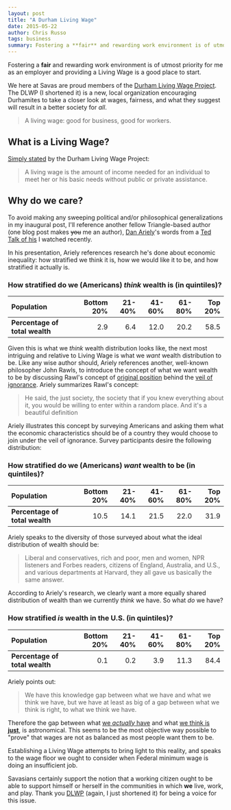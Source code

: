 ```yaml
---
layout: post
title: "A Durham Living Wage"
date: 2015-05-22
author: Chris Russo
tags: business
summary: Fostering a **fair** and rewarding work environment is of utmost priority for me as an employer and providing a Living Wage is a good place to start.
---
```


Fostering a **fair** and rewarding work environment is of utmost priority for me as
an employer and providing a Living Wage is a good place to start.

We here at Savas are proud members of the [Durham Living Wage Project](http://www.durhamlivingwage.org).
The DLWP (I shortened it) is a new, local organization encouraging
Durhamites to take a closer look at wages, fairness, and what they suggest will
result in a better society for _all_.

> A living wage: good for business, good for workers.

## What is a Living Wage?

[Simply stated](http://www.durhamlivingwage.org/what) by the Durham Living Wage Project:

> A living wage is the amount of income needed for an individual to meet her or his basic needs without public or private assistance.

## Why do we care?

To avoid making any sweeping political and/or philosophical generalizations in
my inaugural post, I'll reference another fellow Triangle-based author
(one blog post makes <del>you</del> me an author), [Dan Ariely](http://danariely.com/)'s words from a
[Ted Talk of his](https://www.ted.com/talks/dan_ariely_how_equal_do_we_want_the_world_to_be_you_d_be_surprised?language=en)
I watched recently.

In his presentation, Ariely references research he's done about economic inequality:
how stratified we think it is, how we would like it to be, and how
stratified it actually is.

### How stratified do we (Americans) _think_ wealth is (in quintiles)?

| **Population** | Bottom 20% | 21-40% | 41-60% | 61-80% | Top 20% |
|:---------------|---------:|-------:|-------:|-------:|--------:|
| **Percentage of total wealth** | 2.9   | 6.4   | 12.0   | 20.2   | 58.5   |

Given this is what we _think_ wealth distribution looks like, the next
most intriguing and relative to Living Wage is what we _want_ wealth
distribution to be. Like any wise author should, Ariely references another,
well-known philosopher John Rawls, to introduce the concept of what we want
wealth to be by discussing Rawl's concept of
[original position](http://en.wikipedia.org/wiki/Original_position)
behind the [veil of ignorance](http://en.wikipedia.org/wiki/Veil_of_ignorance).
Ariely summarizes Rawl's concept:

> He said, the just society, the society that if you knew everything
about it, you would be willing to enter within a random place. And it's a
beautiful definition

Ariely illustrates this concept by surveying Americans and asking them what the
economic characteristics should be of a country they would choose to join under
the veil of ignorance. Survey participants desire the following distribution:

### How stratified do we (Americans) **_want_** wealth to be (in quintiles)?

| **Population** | Bottom 20% | 21-40% | 41-60% | 61-80% | Top 20% |
|:---------------|---------:|-------:|-------:|-------:|--------:|
| **Percentage of total wealth** | 10.5   | 14.1   | 21.5   | 22.0   | 31.9   |

Ariely speaks to the diversity of those surveyed about what the ideal distribution
of wealth should be:

> Liberal and conservatives, rich and poor, men and women, NPR listeners and
Forbes readers, citizens of England, Australia, and U.S., and various departments
at Harvard, they all gave us basically the same answer.

According to Ariely's research, we clearly want a more equally shared
distribution of wealth than we currently _think_ we have. So what _do_ we have?

### How stratified _is_ wealth in the U.S. (in quintiles)?

| **Population** | Bottom 20% | 21-40% | 41-60% | 61-80% | Top 20% |
|:---------------|---------:|-------:|-------:|-------:|--------:|
| **Percentage of total wealth** | 0.1   | 0.2   | 3.9   | 11.3   | 84.4   |

Ariely points out:

> We have this knowledge gap between what we have and what we think we have, but
we have at least as big of a gap between what we think is right, to what we think
we have.

Therefore the gap between what
[we _actually_ have](#how-stratified-is-wealth-in-the-us-in-quintiles) and what
[we think is **just**](#how-stratified-do-we-americans-want-wealth-to-be-in-quintiles),
is astronomical. This seems to be the most objective way possible to "prove"
that wages are not as balanced as most people want them to be.

Establishing a Living Wage attempts to bring light to this reality, and speaks
to the wage floor we ought to consider when Federal minimum wage is doing an
insufficient job.

Savasians certainly support the notion that a working citizen ought to be
able to support himself or herself in the communities in which **we** live, work,
and play. Thank you [DLWP](http://www.durhamlivingwage.org)
(again, I just shortened it) for being a voice for this
issue.
